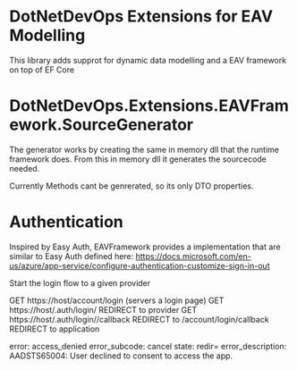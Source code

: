 
# DotNetDevOps Extensions for EAV Modelling

This library adds supprot for dynamic data modelling and a EAV framework on top of EF Core


# DotNetDevOps.Extensions.EAVFramework.SourceGenerator

The generator works by creating the same in memory dll that the runtime framework does. From this in memory dll it generates the sourcecode needed. 

Currently Methods cant be genrerated, so its only DTO properties.


# Authentication

Inspired by Easy Auth, EAVFramework provides a implementation that are similar to Easy Auth defined here: https://docs.microsoft.com/en-us/azure/app-service/configure-authentication-customize-sign-in-out


Start the login flow to a given provider

GET https://host/account/login (servers a login page)
GET https://host/.auth/login/<provider>
REDIRECT to provider
GET https://host/.auth/login/<provider>/callback
REDIRECT to /account/login/callback
REDIRECT to application


error: access_denied
error_subcode: cancel
state: redir=
error_description: AADSTS65004: User declined to consent to access the app.